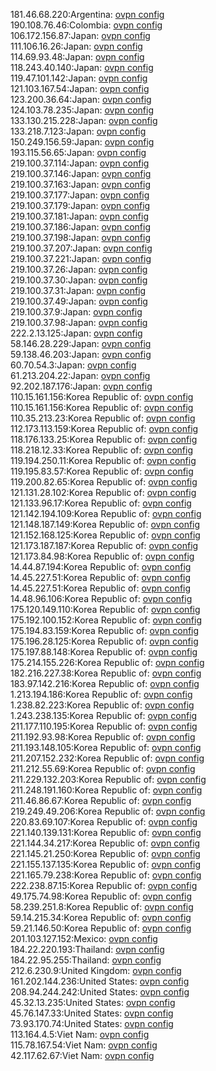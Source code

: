 181.46.68.220:Argentina: [ovpn config](vpn/181_46_68_220.ovpn)  
190.108.76.46:Colombia: [ovpn config](vpn/190_108_76_46.ovpn)  
106.172.156.87:Japan: [ovpn config](vpn/106_172_156_87.ovpn)  
111.106.16.26:Japan: [ovpn config](vpn/111_106_16_26.ovpn)  
114.69.93.48:Japan: [ovpn config](vpn/114_69_93_48.ovpn)  
118.243.40.140:Japan: [ovpn config](vpn/118_243_40_140.ovpn)  
119.47.101.142:Japan: [ovpn config](vpn/119_47_101_142.ovpn)  
121.103.167.54:Japan: [ovpn config](vpn/121_103_167_54.ovpn)  
123.200.36.64:Japan: [ovpn config](vpn/123_200_36_64.ovpn)  
124.103.78.235:Japan: [ovpn config](vpn/124_103_78_235.ovpn)  
133.130.215.228:Japan: [ovpn config](vpn/133_130_215_228.ovpn)  
133.218.7.123:Japan: [ovpn config](vpn/133_218_7_123.ovpn)  
150.249.156.59:Japan: [ovpn config](vpn/150_249_156_59.ovpn)  
193.115.56.65:Japan: [ovpn config](vpn/193_115_56_65.ovpn)  
219.100.37.114:Japan: [ovpn config](vpn/219_100_37_114.ovpn)  
219.100.37.146:Japan: [ovpn config](vpn/219_100_37_146.ovpn)  
219.100.37.163:Japan: [ovpn config](vpn/219_100_37_163.ovpn)  
219.100.37.177:Japan: [ovpn config](vpn/219_100_37_177.ovpn)  
219.100.37.179:Japan: [ovpn config](vpn/219_100_37_179.ovpn)  
219.100.37.181:Japan: [ovpn config](vpn/219_100_37_181.ovpn)  
219.100.37.186:Japan: [ovpn config](vpn/219_100_37_186.ovpn)  
219.100.37.198:Japan: [ovpn config](vpn/219_100_37_198.ovpn)  
219.100.37.207:Japan: [ovpn config](vpn/219_100_37_207.ovpn)  
219.100.37.221:Japan: [ovpn config](vpn/219_100_37_221.ovpn)  
219.100.37.26:Japan: [ovpn config](vpn/219_100_37_26.ovpn)  
219.100.37.30:Japan: [ovpn config](vpn/219_100_37_30.ovpn)  
219.100.37.31:Japan: [ovpn config](vpn/219_100_37_31.ovpn)  
219.100.37.49:Japan: [ovpn config](vpn/219_100_37_49.ovpn)  
219.100.37.9:Japan: [ovpn config](vpn/219_100_37_9.ovpn)  
219.100.37.98:Japan: [ovpn config](vpn/219_100_37_98.ovpn)  
222.2.13.125:Japan: [ovpn config](vpn/222_2_13_125.ovpn)  
58.146.28.229:Japan: [ovpn config](vpn/58_146_28_229.ovpn)  
59.138.46.203:Japan: [ovpn config](vpn/59_138_46_203.ovpn)  
60.70.54.3:Japan: [ovpn config](vpn/60_70_54_3.ovpn)  
61.213.204.22:Japan: [ovpn config](vpn/61_213_204_22.ovpn)  
92.202.187.176:Japan: [ovpn config](vpn/92_202_187_176.ovpn)  
110.15.161.156:Korea Republic of: [ovpn config](vpn/110_15_161_156.ovpn)  
110.15.161.156:Korea Republic of: [ovpn config](vpn/110_15_161_156.ovpn)  
110.35.213.23:Korea Republic of: [ovpn config](vpn/110_35_213_23.ovpn)  
112.173.113.159:Korea Republic of: [ovpn config](vpn/112_173_113_159.ovpn)  
118.176.133.25:Korea Republic of: [ovpn config](vpn/118_176_133_25.ovpn)  
118.218.12.33:Korea Republic of: [ovpn config](vpn/118_218_12_33.ovpn)  
119.194.250.11:Korea Republic of: [ovpn config](vpn/119_194_250_11.ovpn)  
119.195.83.57:Korea Republic of: [ovpn config](vpn/119_195_83_57.ovpn)  
119.200.82.65:Korea Republic of: [ovpn config](vpn/119_200_82_65.ovpn)  
121.131.28.102:Korea Republic of: [ovpn config](vpn/121_131_28_102.ovpn)  
121.133.96.17:Korea Republic of: [ovpn config](vpn/121_133_96_17.ovpn)  
121.142.194.109:Korea Republic of: [ovpn config](vpn/121_142_194_109.ovpn)  
121.148.187.149:Korea Republic of: [ovpn config](vpn/121_148_187_149.ovpn)  
121.152.168.125:Korea Republic of: [ovpn config](vpn/121_152_168_125.ovpn)  
121.173.187.187:Korea Republic of: [ovpn config](vpn/121_173_187_187.ovpn)  
121.173.84.98:Korea Republic of: [ovpn config](vpn/121_173_84_98.ovpn)  
14.44.87.194:Korea Republic of: [ovpn config](vpn/14_44_87_194.ovpn)  
14.45.227.51:Korea Republic of: [ovpn config](vpn/14_45_227_51.ovpn)  
14.45.227.51:Korea Republic of: [ovpn config](vpn/14_45_227_51.ovpn)  
14.48.96.106:Korea Republic of: [ovpn config](vpn/14_48_96_106.ovpn)  
175.120.149.110:Korea Republic of: [ovpn config](vpn/175_120_149_110.ovpn)  
175.192.100.152:Korea Republic of: [ovpn config](vpn/175_192_100_152.ovpn)  
175.194.83.159:Korea Republic of: [ovpn config](vpn/175_194_83_159.ovpn)  
175.196.28.125:Korea Republic of: [ovpn config](vpn/175_196_28_125.ovpn)  
175.197.88.148:Korea Republic of: [ovpn config](vpn/175_197_88_148.ovpn)  
175.214.155.226:Korea Republic of: [ovpn config](vpn/175_214_155_226.ovpn)  
182.216.227.38:Korea Republic of: [ovpn config](vpn/182_216_227_38.ovpn)  
183.97.142.216:Korea Republic of: [ovpn config](vpn/183_97_142_216.ovpn)  
1.213.194.186:Korea Republic of: [ovpn config](vpn/1_213_194_186.ovpn)  
1.238.82.223:Korea Republic of: [ovpn config](vpn/1_238_82_223.ovpn)  
1.243.238.135:Korea Republic of: [ovpn config](vpn/1_243_238_135.ovpn)  
211.177.110.195:Korea Republic of: [ovpn config](vpn/211_177_110_195.ovpn)  
211.192.93.98:Korea Republic of: [ovpn config](vpn/211_192_93_98.ovpn)  
211.193.148.105:Korea Republic of: [ovpn config](vpn/211_193_148_105.ovpn)  
211.207.152.232:Korea Republic of: [ovpn config](vpn/211_207_152_232.ovpn)  
211.212.55.69:Korea Republic of: [ovpn config](vpn/211_212_55_69.ovpn)  
211.229.132.203:Korea Republic of: [ovpn config](vpn/211_229_132_203.ovpn)  
211.248.191.160:Korea Republic of: [ovpn config](vpn/211_248_191_160.ovpn)  
211.46.86.67:Korea Republic of: [ovpn config](vpn/211_46_86_67.ovpn)  
219.249.49.206:Korea Republic of: [ovpn config](vpn/219_249_49_206.ovpn)  
220.83.69.107:Korea Republic of: [ovpn config](vpn/220_83_69_107.ovpn)  
221.140.139.131:Korea Republic of: [ovpn config](vpn/221_140_139_131.ovpn)  
221.144.34.217:Korea Republic of: [ovpn config](vpn/221_144_34_217.ovpn)  
221.145.21.250:Korea Republic of: [ovpn config](vpn/221_145_21_250.ovpn)  
221.155.137.135:Korea Republic of: [ovpn config](vpn/221_155_137_135.ovpn)  
221.165.79.238:Korea Republic of: [ovpn config](vpn/221_165_79_238.ovpn)  
222.238.87.15:Korea Republic of: [ovpn config](vpn/222_238_87_15.ovpn)  
49.175.74.98:Korea Republic of: [ovpn config](vpn/49_175_74_98.ovpn)  
58.239.251.8:Korea Republic of: [ovpn config](vpn/58_239_251_8.ovpn)  
59.14.215.34:Korea Republic of: [ovpn config](vpn/59_14_215_34.ovpn)  
59.21.146.50:Korea Republic of: [ovpn config](vpn/59_21_146_50.ovpn)  
201.103.127.152:Mexico: [ovpn config](vpn/201_103_127_152.ovpn)  
184.22.220.193:Thailand: [ovpn config](vpn/184_22_220_193.ovpn)  
184.22.95.255:Thailand: [ovpn config](vpn/184_22_95_255.ovpn)  
212.6.230.9:United Kingdom: [ovpn config](vpn/212_6_230_9.ovpn)  
161.202.144.236:United States: [ovpn config](vpn/161_202_144_236.ovpn)  
208.94.244.242:United States: [ovpn config](vpn/208_94_244_242.ovpn)  
45.32.13.235:United States: [ovpn config](vpn/45_32_13_235.ovpn)  
45.76.147.33:United States: [ovpn config](vpn/45_76_147_33.ovpn)  
73.93.170.74:United States: [ovpn config](vpn/73_93_170_74.ovpn)  
113.164.4.5:Viet Nam: [ovpn config](vpn/113_164_4_5.ovpn)  
115.78.167.54:Viet Nam: [ovpn config](vpn/115_78_167_54.ovpn)  
42.117.62.67:Viet Nam: [ovpn config](vpn/42_117_62_67.ovpn)  
